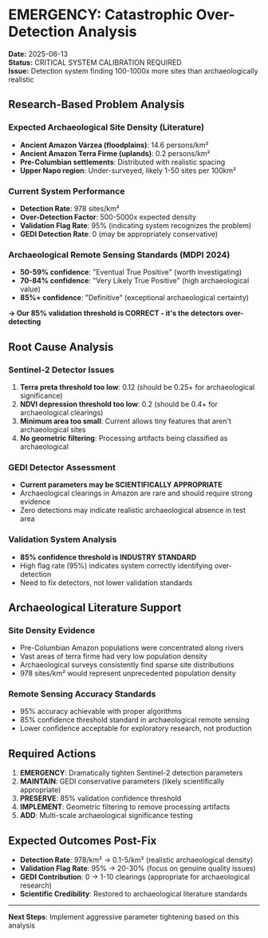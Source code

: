 # EMERGENCY: Catastrophic Over-Detection Analysis

**Date:** 2025-06-13  
**Status:** CRITICAL SYSTEM CALIBRATION REQUIRED  
**Issue:** Detection system finding 100-1000x more sites than archaeologically realistic

## Research-Based Problem Analysis

### Expected Archaeological Site Density (Literature)
- **Ancient Amazon Várzea (floodplains)**: 14.6 persons/km²
- **Ancient Amazon Terra Firme (uplands)**: 0.2 persons/km²
- **Pre-Columbian settlements**: Distributed with realistic spacing
- **Upper Napo region**: Under-surveyed, likely 1-50 sites per 100km²

### Current System Performance
- **Detection Rate**: 978 sites/km² 
- **Over-Detection Factor**: 500-5000x expected density
- **Validation Flag Rate**: 95% (indicating system recognizes the problem)
- **GEDI Detection Rate**: 0 (may be appropriately conservative)

### Archaeological Remote Sensing Standards (MDPI 2024)
- **50-59% confidence**: "Eventual True Positive" (worth investigating)
- **70-84% confidence**: "Very Likely True Positive" (high archaeological value)  
- **85%+ confidence**: "Definitive" (exceptional archaeological certainty)

**→ Our 85% validation threshold is CORRECT - it's the detectors over-detecting**

## Root Cause Analysis

### Sentinel-2 Detector Issues
1. **Terra preta threshold too low**: 0.12 (should be 0.25+ for archaeological significance)
2. **NDVI depression threshold too low**: 0.2 (should be 0.4+ for archaeological clearings)
3. **Minimum area too small**: Current allows tiny features that aren't archaeological sites
4. **No geometric filtering**: Processing artifacts being classified as archaeological

### GEDI Detector Assessment
- **Current parameters may be SCIENTIFICALLY APPROPRIATE**
- Archaeological clearings in Amazon are rare and should require strong evidence
- Zero detections may indicate realistic archaeological absence in test area

### Validation System Analysis
- **85% confidence threshold is INDUSTRY STANDARD**
- High flag rate (95%) indicates system correctly identifying over-detection
- Need to fix detectors, not lower validation standards

## Archaeological Literature Support

### Site Density Evidence
- Pre-Columbian Amazon populations were concentrated along rivers
- Vast areas of terra firme had very low population density
- Archaeological surveys consistently find sparse site distributions
- 978 sites/km² would represent unprecedented population density

### Remote Sensing Accuracy Standards
- 95% accuracy achievable with proper algorithms
- 85% confidence threshold standard in archaeological remote sensing
- Lower confidence acceptable for exploratory research, not production

## Required Actions

1. **EMERGENCY**: Dramatically tighten Sentinel-2 detection parameters
2. **MAINTAIN**: GEDI conservative parameters (likely scientifically appropriate)  
3. **PRESERVE**: 85% validation confidence threshold
4. **IMPLEMENT**: Geometric filtering to remove processing artifacts
5. **ADD**: Multi-scale archaeological significance testing

## Expected Outcomes Post-Fix

- **Detection Rate**: 978/km² → 0.1-5/km² (realistic archaeological density)
- **Validation Flag Rate**: 95% → 20-30% (focus on genuine quality issues)
- **GEDI Contribution**: 0 → 1-10 clearings (appropriate for archaeological research)
- **Scientific Credibility**: Restored to archaeological literature standards

---
**Next Steps**: Implement aggressive parameter tightening based on this analysis
